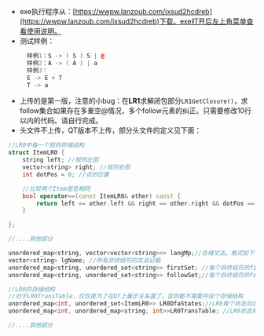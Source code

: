 * exe执行程序从：[https://wwpw.lanzoub.com/ixsud2hcdreb](https://wwpw.lanzoub.com/ixsud2hcdreb)下载。exe打开后左上角菜单查看使用说明。
* 测试样例：
  ```c++
	样例1：S -> ( S ) S | @
	样例2：A -> ( A ) | a
	样例3：
	E -> E + T
	T -> a
  ```
* 上传的是第一版，注意的小bug：在**LR1**求解闭包部分`LR1GetClosure()`，求follow集合如果存在多重空@情况，多个follow元素的纠正。只需要修改10行以内的代码。请自行完成。
* 头文件不上传，QT版本不上传，部分头文件的定义见下面：

```c++
//LR0中每一个规则存储结构
struct ItemLR0 {
	string left; //规则左部
	vector<string> right; //规则右部
	int dotPos = 0; //点的位置

	//比较两个Item是否相同
	bool operator==(const ItemLR0& other) const {
		return left == other.left && right == other.right && dotPos == other.dotPos;
	}

};

//....其他部分

unordered_map<string, vector<vector<string>>> langMp;//存储文法。格式如下：<规则左部,规则右部或的每一条规则<每一条或的规则的具体细化>
vector<string> lgName; //所有非终结符的文法记载
unordered_map<string, unordered_set<string>> firstSet; //每个非终结符的first集合
unordered_map<string, unordered_set<string>> followSet;//每个非终结符的follow集合

//LR0的存储结构
//对于LR0TransTable，仅仅是为了在QT上展示关系罢了。否则都不需要开这个存储结构
unordered_map<int, unordered_set<ItemLR0>> LR0DfaStates;//LR0每个状态对应的项目集
unordered_map<int, unordered_map<string, int>>LR0TransTable; //LR0状态转移表，每个状态通过不同操作符跳到对应下一个状态

//....其他部分
```
